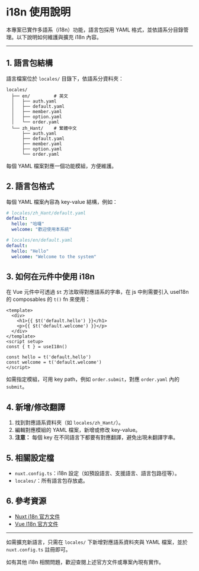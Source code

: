 # i18n 使用說明

本專案已實作多語系（i18n）功能，語言包採用 YAML 格式，並依語系分目錄管理。以下說明如何維護與擴充 i18n 內容。

---

## 1. 語言包結構

語言檔案位於 `locales/` 目錄下，依語系分資料夾：

```
locales/
  ├── en/         # 英文
  │   ├── auth.yaml
  │   ├── default.yaml
  │   ├── member.yaml
  │   ├── option.yaml
  │   └── order.yaml
  └── zh_Hant/    # 繁體中文
      ├── auth.yaml
      ├── default.yaml
      ├── member.yaml
      ├── option.yaml
      └── order.yaml
```

每個 YAML 檔案對應一個功能模組，方便維護。

## 2. 語言包格式

每個 YAML 檔案內容為 key-value 結構，例如：

```yaml
# locales/zh_Hant/default.yaml
default:
  hello: "哈囉"
  welcome: "歡迎使用本系統"
```

```yaml
# locales/en/default.yaml
default:
  hello: "Hello"
  welcome: "Welcome to the system"
```

## 3. 如何在元件中使用 i18n

在 Vue 元件中可透過 `$t` 方法取得對應語系的字串，在 js 中則需要引入 useI18n 的 composables 的 `t()` fn 來使用：

```vue
<template>
  <div>
    <h1>{{ $t('default.hello') }}</h1>
    <p>{{ $t('default.welcome') }}</p>
  </div>
</template>
<script setup>
const { t } = useI18n()

const hello = t('default.hello')
const welcome = t('default.welcome')
</script>
```

如需指定模組，可用 key path，例如 `order.submit`，對應 `order.yaml` 內的 `submit`。

## 4. 新增/修改翻譯

1. 找到對應語系資料夾（如 `locales/zh_Hant/`）。
2. 編輯對應模組的 YAML 檔案，新增或修改 key-value。
3. **注意：** 每個 key 在不同語言下都要有對應翻譯，避免出現未翻譯字串。

## 5. 相關設定檔

- `nuxt.config.ts`：i18n 設定（如預設語言、支援語言、語言包路徑等）。
- `locales/`：所有語言包存放處。

## 6. 參考資源

- [Nuxt i18n 官方文件](https://i18n.nuxtjs.org/)
- [Vue I18n 官方文件](https://kazupon.github.io/vue-i18n/)

---

如需擴充新語言，只需在 `locales/` 下新增對應語系資料夾與 YAML 檔案，並於 `nuxt.config.ts` 註冊即可。

如有其他 i18n 相關問題，歡迎查閱上述官方文件或專案內現有實作。
